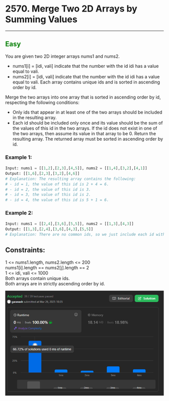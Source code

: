 # 2570. Merge Two 2D Arrays by Summing Values
<hr>

## <span style="color: green">Easy</span>

You are given two 2D integer arrays nums1 and nums2.

* nums1[i] = [idi, vali] indicate that the number with the id idi has a value equal to vali.
* nums2[i] = [idi, vali] indicate that the number with the id idi has a value equal to vali.
Each array contains unique ids and is sorted in ascending order by id.

Merge the two arrays into one array that is sorted in ascending order by id, respecting the following conditions:

* Only ids that appear in at least one of the two arrays should be included in the resulting array.
* Each id should be included only once and its value should be the sum of the values of this id in the two arrays. If the id does not exist in one of the two arrays, then assume its value in that array to be 0.
Return the resulting array. The returned array must be sorted in ascending order by id.


### Example 1:
```python
Input: nums1 = [[1,2],[2,3],[4,5]], nums2 = [[1,4],[3,2],[4,1]]
Output: [[1,6],[2,3],[3,2],[4,6]]
# Explanation: The resulting array contains the following:
# - id = 1, the value of this id is 2 + 4 = 6.
# - id = 2, the value of this id is 3.
# - id = 3, the value of this id is 2.
# - id = 4, the value of this id is 5 + 1 = 6.
```

### Example 2:
```python
Input: nums1 = [[2,4],[3,6],[5,5]], nums2 = [[1,3],[4,3]]
Output: [[1,3],[2,4],[3,6],[4,3],[5,5]]
# Explanation: There are no common ids, so we just include each id with its value in the resulting list.
```

## Constraints:

1 <= nums1.length, nums2.length <= 200  
nums1[i].length == nums2[j].length == 2  
1 <= idi, vali <= 1000  
Both arrays contain unique ids.  
Both arrays are in strictly ascending order by id.  

![img.png](../result_img/img2570.png)